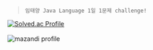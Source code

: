 <blockquote>
<p>
  <code>임태양 Java Language 1일 1문제 challenge!</code>
</p>
</blockquote>

[![Solved.ac Profile](http://mazassumnida.wtf/api/mini/generate_badge?boj=sunskyhyun)](https://solved.ac/sunskyhyun/)
<br>
<br>
![mazandi profile](http://mazandi.herokuapp.com/api?handle=sunskyhyun&theme=warm)
